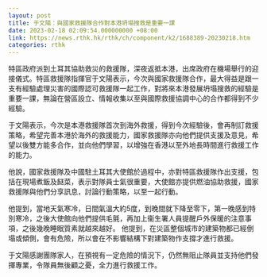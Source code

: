 ```yaml
---
layout: post
title: 于文陽：與國家救援隊合作對本港坍塌搜救是重要一課
date: 2023-02-18 02:09:54.000000000 +08:00
link: https://news.rthk.hk/rthk/ch/component/k2/1688389-20230218.htm
categories: rthk
---
```


特區政府派到土耳其協助救災的救援隊，深夜返抵本港，出席政府在機場舉行的迎接儀式。特區救援隊指揮官于文陽表示，今次與國家救援隊合作，最大得益是跟一支有經驗處理災害的國際認可救援隊一起工作，對將來本港發展坍塌搜救的經驗是重要一課，無論在營區設立、情報收集以至與國際救援協調中心的合作都得到不少經驗。

于文陽表示，今次是本港救援隊首次到海外救援，得到今次經驗後，會再制訂救援策略，希望完善本港於海外的救援能力，國家救援隊亦向他們提供支援及意見，希望以後雙方能多合作，並向他們學習，以增強在香港以至外地長時間進行救援工作的能力。

他說，國家救援隊及中國駐土耳其大使館於過程中，亦對特區救援隊作出支援，包括在現場煮飯及餸菜，表示對隊員士氣很重要，大使館亦提供燃油協助救援，國家救援隊與他們分享訊息，討論行動策略，以至一起行動。

他提到，當地天氣寒冷，日間氣溫大約5度，到晚間就下降至零下，第一晚感到特別寒冷，之後大使館向他們提供毛氈，再加上衞生署人員提醒戶外保暖的注意事項，之後幾晚睡眠質素就越來越好。 他提到，在災區整個城巿的建築物都已經倒塌或傾側，會有危險，所以會在不影響結構下對建築物作支撐才進行救援。

于文陽感謝團隊家人，在預視有一定危險的情況下，仍然無阻止隊員並支持他們發揮專業，令隊員無後顧之憂，全力進行救援工作。

